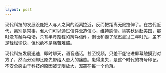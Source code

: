 ```yaml
---
layout: post
---
```

现代科技的发展没能把人与人之间的距离拉近，反而把距离无限拉伸了。在古代近代，离别是常事，但人们可以通过信件营造信心，维持感情。梁实秋远赴美国，那时没有越洋电话，只有半月路程的跨洋信件，倒也和妻子悠然度过三年时光，虽不是轻松愉快，但也绝不是痛苦难熬。

现代科技发展迅速，即时聊天，语音通话，甚至视频，只差不能钻进屏幕触摸到对方了，然而分别却比原先带给人更大的痛苦。患得患失，是这个时代的符号印记。不安全感由于科技的原因被无限放大，笼罩在每一个角落。